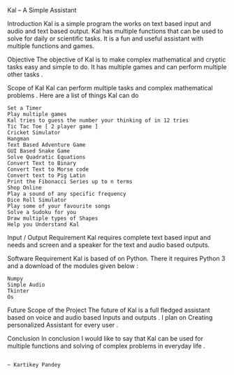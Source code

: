 Kal – A Simple Assistant

Introduction
Kal is a simple program the works on text based input and audio and text based output. Kal has multiple functions that can be used to solve for daily or scientific tasks. It is a fun and useful assistant with multiple functions and games. 

Objective
The objective of Kal is to make complex mathematical and cryptic tasks easy and simple to do. It has multiple games and can perform multiple other tasks .

Scope of Kal
Kal can perform multiple tasks and complex mathematical problems . 
Here are a list of things Kal can do 

 	Set a Timer 
 	Play multiple games
	Kal tries to guess the number your thinking of in 12 tries
	Tic Tac Toe [ 2 player game ]
	Cricket Simulator
	Hangman
	Text Based Adventure Game
	GUI Based Snake Game
 	Solve Quadratic Equations 
 	Convert Text to Binary 
 	Convert Text to Morse code 
 	Convert text to Pig Latin 
 	Print the Fibonacci Series up to n terms 
 	Shop Online 
 	Play a sound of any specific frequency 
 	Dice Roll Simulator 
 	Play some of your favourite songs 
 	Solve a Sudoku for you
 	Draw multiple types of Shapes 
 	Help you Understand Kal 


Input / Output Requirement
Kal requires complete text based input and needs and screen and a speaker for the text and audio based outputs. 

Software Requirement
Kal is based of on Python. There it requires Python 3 and a download of the modules given below :

 	Numpy
 	Simple Audio 
 	Tkinter
 	Os






Future Scope of the Project
The future of Kal is a full fledged assistant based on voice and audio based Inputs and outputs . I plan on Creating personalized Assistant for every user . 


Conclusion
In conclusion I would like to say that Kal can be used for multiple functions and solving of complex problems in everyday life . 


                                                                          ~ Kartikey Pandey

